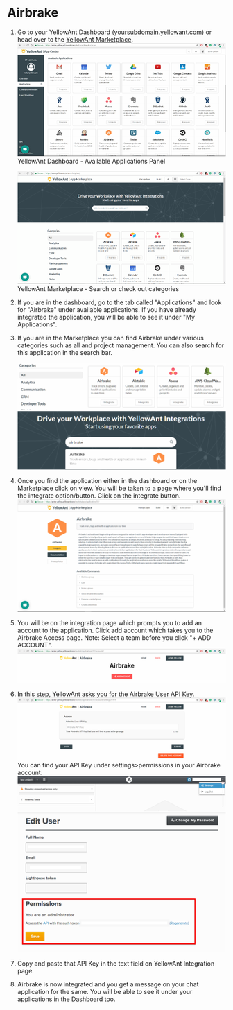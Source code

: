 # Airbrake

1. Go to your YellowAnt Dashboard \([yoursubdomain.yellowant.com](https://github.com/yellowanthq/yellowant-help-center/tree/bdad19066023aa6a8b667a1d6f05b72945b49759/yoursubdomain.yellowant.com)\) or head over to the [YellowAnt Marketplace](https://www.yellowant.com/marketplace).  
   ![](../../.gitbook/assets/instadash.jpg)YellowAnt Dashboard - Available Applications Panel

   ![](../../.gitbook/assets/instamp.png)YellowAnt Marketplace - Search or check out categories

2. If you are in the dashboard, go to the tab called "Applications" and look for "Airbrake" under available applications. If you have already integrated the application, you will be able to see it under "My Applications".
3. If you are in the Marketplace you can find Airbrake under various categories such as all and project management. You can also search for this application in the search bar.

   ![](../../.gitbook/assets/asana1.png)  
   ![](../../.gitbook/assets/airbrake.png)

4. Once you find the application either in the dashboard or on the Marketplace click on view. You will be taken to a page where you'll find the integrate option/button. Click on the integrate button. ![](../../.gitbook/assets/airbrake2.png)
5. You will be on the integration page which prompts you to add an account to the application. Click add account which takes you to the Airbrake Access page. Note: Select a team before you click "+ ADD ACCOUNT". ![](../../.gitbook/assets/airbrake3.png)
6. In this step, YellowAnt asks you for the Airbrake User API Key. ![](../../.gitbook/assets/airbrake6.png)You can find your API Key under settings&gt;permissions in your Airbrake account. ![](../../.gitbook/assets/aa70dbcc7a723c9dfece232e26ef1a1a.png)![](../../.gitbook/assets/2e7754f9d7a999cae107780dccffee0b.png)
7. Copy and paste that API Key in the text field on YellowAnt Integration page.
8. Airbrake is now integrated and you get a message on your chat application for the same. You will be able to see it under your applications in the Dashboard too.

